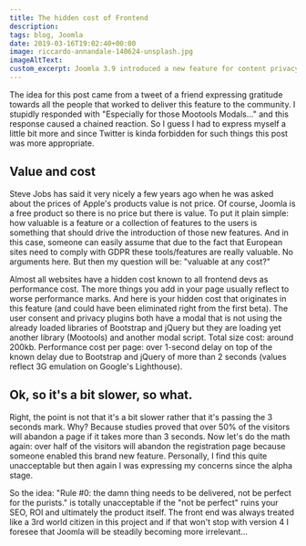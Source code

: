 ```yaml
---
title: The hidden cost of Frontend
description:
tags: blog, Joomla
date: 2019-03-16T19:02:40+00:00
image: riccardo-annandale-140624-unsplash.jpg
imageAltText:
custom_excerpt: Joomla 3.9 introduced a new feature for content privacy which is a great addition to the tools provided out of the box but, after 4 patches and countless mentions for it, still has a flaw. A major one...
---
```

The idea for this post came from a tweet of a friend expressing gratitude towards all the people that worked to deliver this feature to the community. I stupidly responded with "Especially for those Mootools Modals..." and this response caused a chained reaction. So I guess I had to express myself a little bit more and since Twitter is kinda forbidden for such things this post was more appropriate.

Value and cost
--------------
Steve Jobs has said it very nicely a few years ago when he was asked about the prices of Apple's products value is not price. Of course, Joomla is a free product so there is no price but there is value. To put it plain simple: how valuable is a feature or a collection of features to the users is something that should drive the introduction of those new features. And in this case, someone can easily assume that due to the fact that European sites need to comply with GDPR these tools/features are really valuable. No arguments here. But then my question will be: "valuable at any cost?"

Almost all websites have a hidden cost known to all frontend devs as performance cost. The more things you add in your page usually reflect to worse performance marks. And here is your hidden cost that originates in this feature (and could have been eliminated right from the first beta). The user consent and privacy plugins both have a modal that is not using the already loaded libraries of Bootstrap and jQuery but they are loading yet another library (Mootools) and another modal script. Total size cost: around 200kb. Performance cost per page: over 1-second delay on top of the known delay due to Bootstrap and jQuery of more than 2 seconds (values reflect 3G emulation on Google's Lighthouse).


Ok, so it's a bit slower, so what.
-------------------------------------

Right, the point is not that it's a bit slower rather that it's passing the 3 seconds mark. Why? Because studies proved that over 50% of the visitors will abandon a page if it takes more than 3 seconds. Now let's do the math again: over half of the visitors will abandon the registration page because someone enabled this brand new feature. Personally, I find this quite unacceptable but then again I was expressing my concerns since the alpha stage.

So the idea: "Rule #0: the damn thing needs to be delivered, not be perfect for the purists." is totally unacceptable if the "not be perfect" ruins your SEO, ROI and ultimately the product itself. The front end was always treated like a 3rd world citizen in this project and if that won't stop with version 4 I foresee that Joomla will be steadily becoming more irrelevant...
